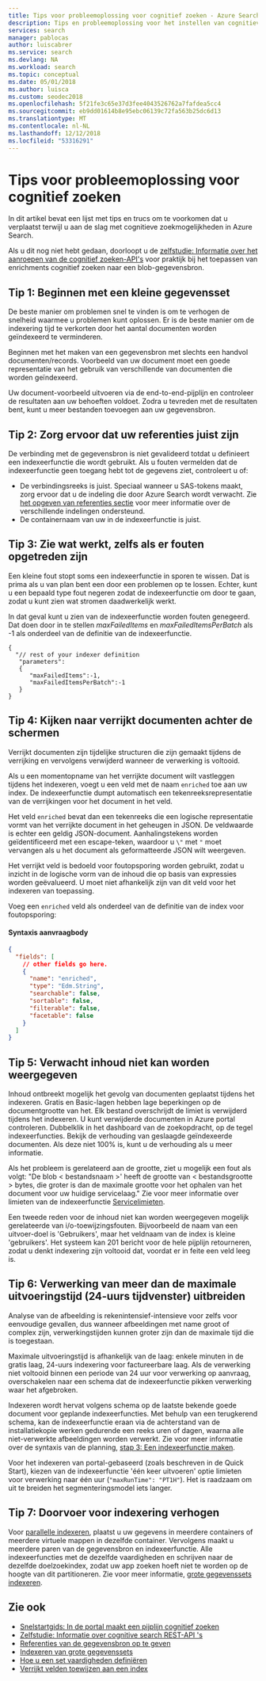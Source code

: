 ```yaml
---
title: Tips voor probleemoplossing voor cognitief zoeken - Azure Search
description: Tips en probleemoplossing voor het instellen van cognitieve zoeken in pijplijnen in Azure Search.
services: search
manager: pablocas
author: luiscabrer
ms.service: search
ms.devlang: NA
ms.workload: search
ms.topic: conceptual
ms.date: 05/01/2018
ms.author: luisca
ms.custom: seodec2018
ms.openlocfilehash: 5f21fe3c65e37d3fee4043526762a7fafdea5cc4
ms.sourcegitcommit: eb9dd01614b8e95ebc06139c72fa563b25dc6d13
ms.translationtype: MT
ms.contentlocale: nl-NL
ms.lasthandoff: 12/12/2018
ms.locfileid: "53316291"
---
```

# <a name="troubleshooting-tips-for-cognitive-search"></a>Tips voor probleemoplossing voor cognitief zoeken

In dit artikel bevat een lijst met tips en trucs om te voorkomen dat u verplaatst terwijl u aan de slag met cognitieve zoekmogelijkheden in Azure Search. 

Als u dit nog niet hebt gedaan, doorloopt u de [zelfstudie: Informatie over het aanroepen van de cognitief zoeken-API's](cognitive-search-quickstart-blob.md) voor praktijk bij het toepassen van enrichments cognitief zoeken naar een blob-gegevensbron.

## <a name="tip-1-start-with-a-small-dataset"></a>Tip 1: Beginnen met een kleine gegevensset
De beste manier om problemen snel te vinden is om te verhogen de snelheid waarmee u problemen kunt oplossen. Er is de beste manier om de indexering tijd te verkorten door het aantal documenten worden geïndexeerd te verminderen. 

Beginnen met het maken van een gegevensbron met slechts een handvol documenten/records. Voorbeeld van uw document moet een goede representatie van het gebruik van verschillende van documenten die worden geïndexeerd. 

Uw document-voorbeeld uitvoeren via de end-to-end-pijplijn en controleer de resultaten aan uw behoeften voldoet. Zodra u tevreden met de resultaten bent, kunt u meer bestanden toevoegen aan uw gegevensbron.

## <a name="tip-2-make-sure-your-data-source-credentials-are-correct"></a>Tip 2: Zorg ervoor dat uw referenties juist zijn
De verbinding met de gegevensbron is niet gevalideerd totdat u definieert een indexeerfunctie die wordt gebruikt. Als u fouten vermelden dat de indexeerfunctie geen toegang hebt tot de gegevens ziet, controleert u of:
- De verbindingsreeks is juist. Speciaal wanneer u SAS-tokens maakt, zorg ervoor dat u de indeling die door Azure Search wordt verwacht. Zie [het opgeven van referenties sectie](
https://docs.microsoft.com/azure/search/search-howto-indexing-azure-blob-storage#how-to-specify-credentials) voor meer informatie over de verschillende indelingen ondersteund.
- De containernaam van uw in de indexeerfunctie is juist.

## <a name="tip-3-see-what-works-even-if-there-are-some-failures"></a>Tip 3: Zie wat werkt, zelfs als er fouten opgetreden zijn
Een kleine fout stopt soms een indexeerfunctie in sporen te wissen. Dat is prima als u van plan bent een door een problemen op te lossen. Echter, kunt u een bepaald type fout negeren zodat de indexeerfunctie om door te gaan, zodat u kunt zien wat stromen daadwerkelijk werkt.

In dat geval kunt u zien van de indexeerfunctie worden fouten genegeerd. Dat doen door in te stellen *maxFailedItems* en *maxFailedItemsPerBatch* als -1 als onderdeel van de definitie van de indexeerfunctie.

```
{
  "// rest of your indexer definition
   "parameters":
   {
      "maxFailedItems":-1,
      "maxFailedItemsPerBatch":-1
   }
}
```
## <a name="tip-4-looking-at-enriched-documents-under-the-hood"></a>Tip 4: Kijken naar verrijkt documenten achter de schermen 
Verrijkt documenten zijn tijdelijke structuren die zijn gemaakt tijdens de verrijking en vervolgens verwijderd wanneer de verwerking is voltooid.

Als u een momentopname van het verrijkte document wilt vastleggen tijdens het indexeren, voegt u een veld met de naam ```enriched``` toe aan uw index. De indexeerfunctie dumpt automatisch een tekenreeksrepresentatie van de verrijkingen voor het document in het veld.

Het veld ```enriched``` bevat dan een tekenreeks die een logische representatie vormt van het verrijkte document in het geheugen in JSON.  De veldwaarde is echter een geldig JSON-document. Aanhalingstekens worden geïdentificeerd met een escape-teken, waardoor u `\"` met `"` moet vervangen als u het document als geformatteerde JSON wilt weergeven. 

Het verrijkt veld is bedoeld voor foutopsporing worden gebruikt, zodat u inzicht in de logische vorm van de inhoud die op basis van expressies worden geëvalueerd. U moet niet afhankelijk zijn van dit veld voor het indexeren van toepassing.

Voeg een ```enriched``` veld als onderdeel van de definitie van de index voor foutopsporing:

#### <a name="request-body-syntax"></a>Syntaxis aanvraagbody
```json
{
  "fields": [
    // other fields go here.
    {
      "name": "enriched",
      "type": "Edm.String",
      "searchable": false,
      "sortable": false,
      "filterable": false,
      "facetable": false
    }
  ]
}
```

## <a name="tip-5-expected-content-fails-to-appear"></a>Tip 5: Verwacht inhoud niet kan worden weergegeven

Inhoud ontbreekt mogelijk het gevolg van documenten geplaatst tijdens het indexeren. Gratis en Basic-lagen hebben lage beperkingen op de documentgrootte van het. Elk bestand overschrijdt de limiet is verwijderd tijdens het indexeren. U kunt verwijderde documenten in Azure portal controleren. Dubbelklik in het dashboard van de zoekopdracht, op de tegel indexeerfuncties. Bekijk de verhouding van geslaagde geïndexeerde documenten. Als deze niet 100% is, kunt u de verhouding als u meer informatie. 

Als het probleem is gerelateerd aan de grootte, ziet u mogelijk een fout als volgt: "De blob < bestandsnaam >' heeft de grootte van < bestandsgrootte > bytes, die groter is dan de maximale grootte voor het ophalen van het document voor uw huidige servicelaag." Zie voor meer informatie over limieten van de indexeerfunctie [Servicelimieten](search-limits-quotas-capacity.md).

Een tweede reden voor de inhoud niet kan worden weergegeven mogelijk gerelateerde van i/o-toewijzingsfouten. Bijvoorbeeld de naam van een uitvoer-doel is 'Gebruikers', maar het veldnaam van de index is kleine 'gebruikers'. Het systeem kan 201 bericht voor de hele pijplijn retourneren, zodat u denkt indexering zijn voltooid dat, voordat er in feite een veld leeg is. 

## <a name="tip-6-extend-processing-beyond-maximum-run-time-24-hour-window"></a>Tip 6: Verwerking van meer dan de maximale uitvoeringstijd (24-uurs tijdvenster) uitbreiden

Analyse van de afbeelding is rekenintensief-intensieve voor zelfs voor eenvoudige gevallen, dus wanneer afbeeldingen met name groot of complex zijn, verwerkingstijden kunnen groter zijn dan de maximale tijd die is toegestaan. 

Maximale uitvoeringstijd is afhankelijk van de laag: enkele minuten in de gratis laag, 24-uurs indexering voor factureerbare laag. Als de verwerking niet voltooid binnen een periode van 24 uur voor verwerking op aanvraag, overschakelen naar een schema dat de indexeerfunctie pikken verwerking waar het afgebroken. 

Indexeren wordt hervat volgens schema op de laatste bekende goede document voor geplande indexeerfuncties. Met behulp van een terugkerend schema, kan de indexeerfunctie eraan via de achterstand van de installatiekopie werken gedurende een reeks uren of dagen, waarna alle niet-verwerkte afbeeldingen worden verwerkt. Zie voor meer informatie over de syntaxis van de planning, [stap 3: Een indexeerfunctie maken](search-howto-indexing-azure-blob-storage.md#step-3-create-an-indexer).

Voor het indexeren van portal-gebaseerd (zoals beschreven in de Quick Start), kiezen van de indexeerfunctie 'één keer uitvoeren' optie limieten voor verwerking naar één uur (`"maxRunTime": "PT1H"`). Het is raadzaam om uit te breiden het segmenteringsmodel iets langer.

## <a name="tip-7-increase-indexing-throughput"></a>Tip 7: Doorvoer voor indexering verhogen

Voor [parallelle indexeren](search-howto-large-index.md), plaatst u uw gegevens in meerdere containers of meerdere virtuele mappen in dezelfde container. Vervolgens maakt u meerdere paren van de gegevensbron en indexeerfunctie. Alle indexeerfuncties met de dezelfde vaardigheden en schrijven naar de dezelfde doelzoekindex, zodat uw app zoeken hoeft niet te worden op de hoogte van dit partitioneren.
Zie voor meer informatie, [grote gegevenssets indexeren](search-howto-indexing-azure-blob-storage.md#indexing-large-datasets).

## <a name="see-also"></a>Zie ook
+ [Snelstartgids: In de portal maakt een pijplijn cognitief zoeken](cognitive-search-quickstart-blob.md)
+ [Zelfstudie: Informatie over cognitive search REST-API 's](cognitive-search-tutorial-blob.md)
+ [Referenties van de gegevensbron op te geven](search-howto-indexing-azure-blob-storage.md#how-to-specify-credentials)
+ [Indexeren van grote gegevenssets](search-howto-indexing-azure-blob-storage.md#indexing-large-datasets)
+ [Hoe u een set vaardigheden definiëren](cognitive-search-defining-skillset.md)
+ [Verrijkt velden toewijzen aan een index](cognitive-search-output-field-mapping.md)